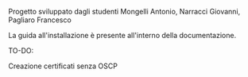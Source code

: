 Progetto sviluppato dagli studenti Mongelli Antonio, Narracci Giovanni, Pagliaro Francesco

La guida all'installazione è presente all'interno della documentazione.

TO-DO:

Creazione certificati senza OSCP
